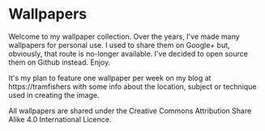 # Wallpapers

Welcome to my wallpaper collection. Over the years, I've made many wallpapers for personal use. I used to share them on Google+ but, obviously, that route is no-longer available. I've decided to open source them on Github instead. Enjoy.

It's my plan to feature one wallpaper per week on my blog at https://tramfishers with some info about the location, subject or technique used in creating the image.

All wallpapers are shared under the Creative Commons Attribution Share Alike 4.0 International Licence.